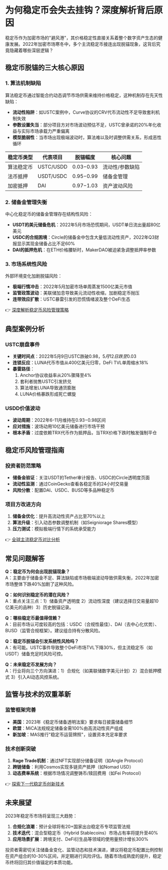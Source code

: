 # 为何稳定币会失去挂钩？深度解析背后原因

稳定币作为加密市场的"避风港"，其价格稳定性直接关系着整个数字资产生态的健康发展。2022年加密市场寒冬中，多个主流稳定币接连出现脱锚现象，这背后究竟隐藏着哪些深层逻辑？

## 稳定币脱锚的三大核心原因

### 1. 算法机制缺陷
算法稳定币通过智能合约动态调节市场供需来维持价格稳定，这种机制存在先天性缺陷：
- **流动性陷阱**：如USTC案例中，Curve协议的CRV代币流动性不足导致套利机制失效
- **参数设置失当**：部分项目方对市场波动预估不足，USTC曾承诺的20%年化收益与实际市场承载力严重偏离
- **模型脆弱性**：当市场出现极端波动时，算法难以及时调整供需关系，形成恶性循环

| 稳定币类型 | 代表项目 | 脱锚幅度 | 核心问题 |
|----------|---------|---------|---------|
| 算法稳定币 | USTC/USDD | $0.03-$0.93 | 流动性/参数缺陷 |
| 法币抵押 | USDT/USDC | $0.95-$0.99 | 储备金管理 |
| 加密抵押 | DAI | $0.97-$1.03 | 资产波动风险 |

### 2. 储备金管理失衡
中心化稳定币的储备金管理存在结构性风险：
- **USDT的美元储备危机**：2022年5月市场恐慌期间，USDT单日流出量超80亿美元
- **USDC的合规困境**：Circle的储备金中包含大量低流动性资产，2022年Q3财报显示其现金储备占比不足60%
- **DAI的抵押危机**：在ETH价格腰斩时，MakerDAO被迫紧急调整抵押率参数

### 3. 市场系统性风险
外部环境变化加剧脱锚风险：
- **极端行情冲击**：2022年5月加密市场单周蒸发1500亿美元市值
- **监管政策波动**：美联储加息导致美元流动性收缩，加剧稳定币抛压
- **连带效应扩散**：USTC暴雷引发的恐慌情绪波及整个DeFi生态

👉 [深度解析稳定币风险管理策略](https://bit.ly/okx_welcome)

## 典型案例分析

### USTC崩盘事件
- **关键时间点**：2022年5月9日USTC跌破$0.98，5月12日跌至$0.03
- **连锁反应**：LUNA代币市值从400亿美元归零，DeFi TVL单周缩水18%
- **暴雷路径**：
  1. Anchor协议收益率从20%骤降至4%
  2. 套利者抛售USTC引发挤兑
  3. 算法增发LUNA导致通货膨胀
  4. LUNA价格暴跌形成死亡螺旋

### USDD价值波动
- **波动周期**：2022年6-11月维持在$0.93-$0.98区间
- **应对措施**：波场动用10亿美元储备进行市场干预
- **根本矛盾**：过度依赖TRX代币作为抵押品，当TRX价格下跌时触发强制平仓

## 稳定币风险管理指南

### 投资者防范策略
- **储备金验证**：关注USDT的Tether审计报告、USDC的Circle透明度页面
- **流动性监测**：通过CoinGecko查看各稳定币的24小时交易量
- **风险分散**：配置DAI、USDC、BUSD等多品种稳定币

### 项目方改进方向
1. **储备金优化**：提升高流动性资产占比至70%以上
2. **算法升级**：引入动态参数调整机制（如Seigniorage Shares模型）
3. **压力测试**：模拟极端行情下的系统承受能力

👉 [全球主流稳定币对比分析](https://bit.ly/okx_welcome)

## 常见问题解答

**Q：稳定币为何会出现脱锚现象？**  
A：主要由于储备金不足、算法缺陷或市场极端波动导致供需失衡，2022年加密市场整体下跌40%加剧了这种风险。

**Q：如何识别稳定币的潜在风险？**  
A：重点关注三点：1）储备资产透明度 2）流动性深度（建议选择日交易量超10亿美元的品种）3）历史脱锚记录。

**Q：哪些稳定币最值得信赖？**  
A：目前市场认可度较高的包括：USDC（合规性最佳）、DAI（去中心化优势）、BUSD（监管合规框架）。建议组合持有分散风险。

**Q：稳定币脱锚会引发系统性风险吗？**  
A：有可能。USTC事件导致整个DeFi市场TVL下降30%，但主流稳定币（如USDT）储备充足时风险可控。

**Q：未来稳定币发展方向？**  
A：行业将向三个方向演进：1）合规化（如美联储数字美元计划）2）混合抵押模式 3）引入AI动态风控系统。

## 监管与技术的双重革新

### 监管框架完善
- **美国**：2023年《稳定币储备透明法案》要求每日披露储备细节
- **欧盟**：MiCA法规规定储备金需100%由高流动性资产组成
- **新加坡**：MAS推行"稳定币运营牌照"，设置资本充足率要求

### 技术创新突破
1. **Rage Trade机制**：通过NFT实现部分储备证明（如Angle Protocol）
2. **跨链储备**：利用Cosmos实现多链资产抵押（如Nomad USD）
3. **动态费率系统**：根据市场情况调整铸币/赎回费用（如Fei Protocol）

👉 [探索下一代稳定币创新技术](https://bit.ly/okx_welcome)

## 未来展望

2023年稳定币市场将呈现三大趋势：
1. **合规化浪潮**：预计全球将有20+国家出台稳定币专项监管法规
2. **技术迭代**：混合型稳定币（Hybrid Stablecoins）市场占有率将提升至40%
3. **应用场景扩展**：跨境支付、DeFi衍生品等领域的使用量预计增长300%

投资者需密切关注储备金变化、监管动态和技术演进，建议将稳定币配置比例控制在资产组合的10-30%区间，并定期进行风险评估。随着市场成熟度的提升，稳定币终将回归其价值锚定的本质功能。
